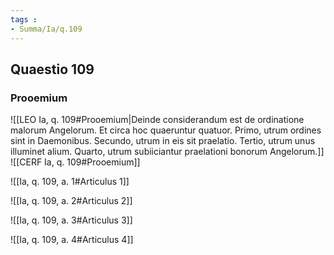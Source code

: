 ```yaml
---
tags : 
- Summa/Ia/q.109
---
```


## Quaestio 109

### Prooemium

![[LEO Ia, q. 109#Prooemium|Deinde considerandum est de ordinatione malorum Angelorum. Et circa hoc quaeruntur quatuor. Primo, utrum ordines sint in Daemonibus. Secundo, utrum in eis sit praelatio. Tertio, utrum unus illuminet alium. Quarto, utrum subiiciantur praelationi bonorum Angelorum.]]
![[CERF Ia, q. 109#Prooemium]]

![[Ia, q. 109, a. 1#Articulus 1]]

![[Ia, q. 109, a. 2#Articulus 2]]

![[Ia, q. 109, a. 3#Articulus 3]]

![[Ia, q. 109, a. 4#Articulus 4]]

